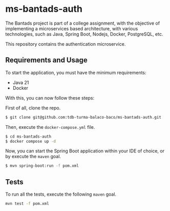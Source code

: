 # ms-bantads-auth

The Bantads project is part of a college assignment, with the objective of implementing
a microservices based architecture, with various technologies, such as
Java, Spring Boot, Nodejs, Docker, PostgreSQL, etc.

This repository contains the authentication microservice.

## Requirements and Usage

To start the application, you must have the minimum requirements:

- Java 21
- Docker

With this, you can now follow these steps:

First of all, clone the repo.
```bash
$ git clone git@github.com:tdb-turma-balaco-baco/ms-bantads-auth.git
```

Then, execute the `docker-compose.yml` file.
```bash
$ cd ms-bantads-auth
$ docker compose up -d
```

Now, you can start the Spring Boot application within your IDE of choice, or
by execute the `maven` goal.
```bash
$ mvn spring-boot:run -f pom.xml
```

## Tests

To run all the tests, execute the following `maven` goal.
```bash
mvn test -f pom.xml
```
